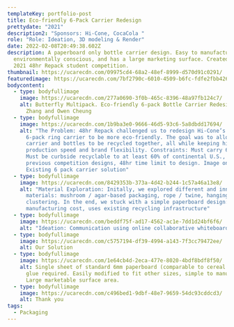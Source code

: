 ```yaml
---
templateKey: portfolio-post
title: Eco-friendly 6-Pack Carrier Redesign
prettydate: "2021"
description2: "Sponsors: Hi-Cone, CocaCola "
role: "Role: Ideation, 3D modeling & Render"
date: 2022-02-08T20:49:38.602Z
description: A paperboard only bottle carrier design. Easy to manufacture,
  environmentally conscious, and has a large marketing surface. Created for the
  2021 48hr Repack student competition.
thumbnail: https://ucarecdn.com/09975cd4-68a2-48ef-8999-d570d91c0291/
featuredimage: https://ucarecdn.com/7bf2790c-6010-4509-b6fc-fdfe2fbb426a/
bodycontent:
  - type: bodyfullimage
    image: https://ucarecdn.com/277a0690-3f0b-465c-8396-48a97fb124c7/
    alt: Butterfly Multipack. Eco-friendly 6-pack Bottle Carrier Redesign. By Simon
      Zhang and Owen Cheung
  - type: bodyfullimage
    image: https://ucarecdn.com/1b9ba3e0-9666-46d5-93c6-5a8dbdd17694/
    alt: "The Problem: 48hr Repack challenged us to redesign Hi-Cone’s plastic
      6-pack ring carrier to be more eco-friendly. The goal was to allow both
      carrier and bottles to be recycled together, all while keeping high
      production speed and brand flexibility. Constraints: Must carry 6 bottles,
      Must be curbside recyclable to at least 60% of continental U.S., Avoid
      previous competition designs, 48hr time limit to design. Image on right:
      Existing 6 pack carrier solution"
  - type: bodyfullimage
    image: https://ucarecdn.com/8429353b-373a-4d42-b244-1c57a46a13e8/
    alt: "Material Exploration: Initally, we explored different and innovative
      materials: mushroom / agar-based packaging, rope / twine, hanging /
      clustering. In the end, we stuck with a simple paperboard design: low
      manufacturing cost, uses existing recycling infrastructure"
  - type: bodyfullimage
    image: https://ucarecdn.com/beddf75f-ad17-4562-ac1e-7dd1d24bf6f6/
    alt: "Ideation: Communication using online collaborative whiteboard"
  - type: bodyfullimage
    image: https://ucarecdn.com/c5757194-df39-4994-a143-7f3cc79472ee/
    alt: Our Solution
  - type: bodyfullimage
    image: https://ucarecdn.com/1e64cb4d-2eca-477e-8020-4bdf8bdf8f50/
    alt: Single sheet of standard 6mm paperboard (comparable to cereal boxes). No
      glue required. Easily modified to fit other sizes, simple to manufacture.
      Large marketable surface area.
  - type: bodyfullimage
    image: https://ucarecdn.com/c496bed1-9dbf-48e7-9659-54dc93cddcd3/
    alt: Thank you
tags:
  - Packaging
---
```

